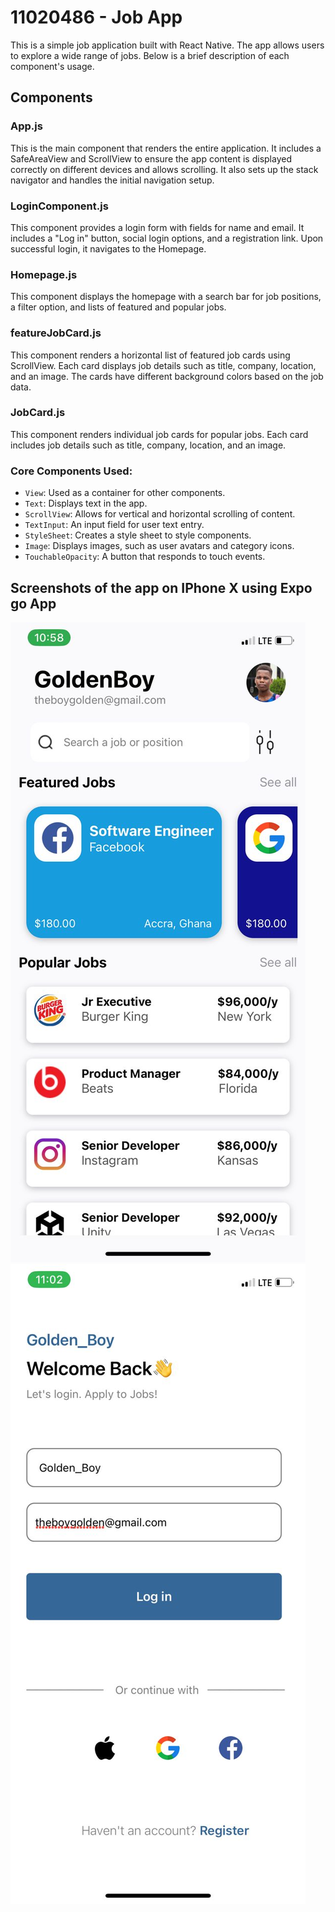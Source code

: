 # 11020486 - Job App

This is a simple job application built with React Native. The app allows users to explore a wide range of jobs. Below is a brief description of each component's usage.

## Components

### App.js
This is the main component that renders the entire application. It includes a SafeAreaView and ScrollView to ensure the app content is displayed correctly on different devices and allows scrolling. It also sets up the stack navigator and handles the initial navigation setup.

### LoginComponent.js
This component provides a login form with fields for name and email. It includes a "Log in" button, social login options, and a registration link. Upon successful login, it navigates to the Homepage.

### Homepage.js
This component displays the homepage with a search bar for job positions, a filter option, and lists of featured and popular jobs. 

### featureJobCard.js
This component renders a horizontal list of featured job cards using ScrollView. Each card displays job details such as title, company, location, and an image. The cards have different background colors based on the job data.

### JobCard.js
This component renders individual job cards for popular jobs. Each card includes job details such as title, company, location, and an image.

### Core Components Used:
- `View`: Used as a container for other components.
- `Text`: Displays text in the app.
- `ScrollView`: Allows for vertical and horizontal scrolling of content.
- `TextInput`: An input field for user text entry.
- `StyleSheet`: Creates a style sheet to style components.
- `Image`: Displays images, such as user avatars and category icons.
- `TouchableOpacity`: A button that responds to touch events.


## Screenshots of the app on IPhone X using Expo go App

![screenshot1](HomePage.jpg)
![screenshot2](LoginPage.jpg)
